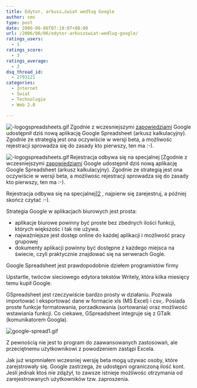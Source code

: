 ```yaml
---
title: Edytor, arkusz…świat według Google
author: sms
type: post
date: 2006-06-06T07:19:07+00:00
url: /2006/06/06/edytor-arkuszswiat-wedlug-google/
ratings_users:
  - 1
ratings_score:
  - 3
ratings_average:
  - 3
dsq_thread_id:
  - 2793121
categories:
  - Internet
  - Świat
  - Technologie
  - Web 2.0

---
```

<img align="left" alt="-logogspreadsheets.gif" id="image120" title="-logogspreadsheets.gif" src="http://www.dziennikarz.pl/sms/grafika/2006/06/-logogspreadsheets.gif" />Zgodnie z wczesniejszymi [zapowiedziami][1] Google udostępnił dziś nową aplikację Google Spreadsheet (arkusz kalkulacyjny). Zgodnie ze strategią jest ona oczywiście w wersji beta, a możliwośc rejestracji sprowadza się do zasady kto pierwszy, ten ma :-).<!--more-->


  
Rejestracja odbywa się na specjalnej [<img align="left" alt="-logogspreadsheets.gif" id="image120" title="-logogspreadsheets.gif" src="http://www.dziennikarz.pl/sms/grafika/2006/06/-logogspreadsheets.gif" />Zgodnie z wczesniejszymi [zapowiedziami][1] Google udostępnił dziś nową aplikację Google Spreadsheet (arkusz kalkulacyjny). Zgodnie ze strategią jest ona oczywiście w wersji beta, a możliwośc rejestracji sprowadza się do zasady kto pierwszy, ten ma :-).<!--more-->


  
Rejestracja odbywa się na specjalnej][2] , najpierw się zarejestruj, a później skończ czytać :-).

Strategia Google w aplikacjach biurowych jest prosta:

  * aplikacje biurowe powinny być proste bez zbednych ilości funkcji, których większośc i tak nie używa.
  * najważniejsze jest dostęp online do każdej aplikacji i możliwość pracy grupowej
  * dokumenty aplikacji powinny być dostępne z każdego miejsca na świecie, czyli praktycznie znajdować się na serwerach Gogle.

Google Spreadsheet jest prawdopodobnie dziełem programistów firmy
  
Upstartle, twóców sieciowego edytora tekstów Writely, która kilka miesięcy temu kupił Google.

GSpreadsheet jest rzeczywiście bardzo prosty w działaniu. Pozwala importować i eksportować dane w formacie xls (MS Excel) i csv,. Posiada proste funkcje formatowania, porzadkowania (sortowania) oraz możliwość wstawiania funkcji. Co ciekawe, GSpreadsheet integruje się z GTalk (komunikatorem Googla).

<img alt="google-spread1.gif" id="image121" src="http://www.dziennikarz.pl/sms/grafika/2006/06/google-spread1.gif" />
  
Z pewnością nie jest to program do zaawansowanych zastosowań, ale przeciętnemu użytkownikowi z powodzeniem zastąpi Excela.

Jak już wspmniałem wczesniej wersję beta mogą używac osoby, które zarejstrowały się. Google zastrzega, że udostępni ograniczoną ilość kont. Jesli jednak ktoś nie zdążył, to zawsze istnieje możliwośc otrzymania od zarejestrowanych użytkowników tzw. zaproszenia.

 [1]: http://news.com.com/Google+Spreadsheets+turns+up+heat+on+Excel/2100-1032_3-6080223.html
 [2]: http://www.google.com/googlespreadsheets/tour1.html